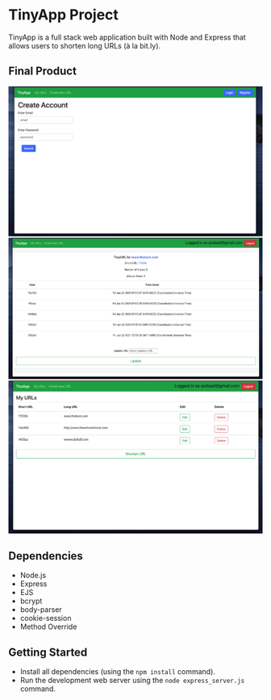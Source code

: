 # TinyApp Project

TinyApp is a full stack web application built with Node and Express that allows users to shorten long URLs (à la bit.ly).

## Final Product

!["Login Page"](https://github.com/jhein1892/tinyapp/blob/master/docs/login-page.png?raw=true)
!["Single URL view"](https://github.com/jhein1892/tinyapp/blob/master/docs/single-url-view.png?raw=true)
!["URLs home page"](https://github.com/jhein1892/tinyapp/blob/master/docs/urls-page.png?raw=true)

## Dependencies

- Node.js
- Express
- EJS
- bcrypt
- body-parser
- cookie-session
- Method Override

## Getting Started

- Install all dependencies (using the `npm install` command).
- Run the development web server using the `node express_server.js` command.